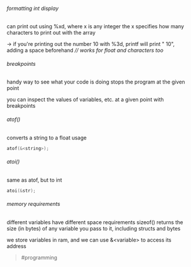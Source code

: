 ###### formatting int display
can print out using %xd, where x is any integer
the x specifies how many characters to print out with the array

-> if you're printing out the number 10 with %3d, printf will print " 10", adding a space beforehand
_// works for float and characters too_
   
###### breakpoints
handy way to see what your code is doing
stops the program at the given point

you can inspect the values of variables, etc. at a given point with breakpoints

###### atof()
converts a string to a float
usage
```c
atof(&<string>);
```

###### atoi()
same as atof, but to int
```c
atoi(&str);
```

###### memory requirements
different variables have different space requirements
sizeof() returns the size (in bytes) of any variable you pass to it, including structs and bytes

we store variables in ram, and we can use &\<variable> to access its address

> #programming 
